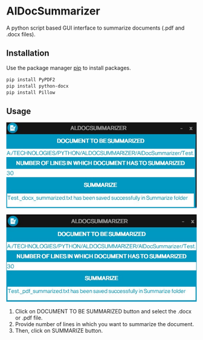 # AlDocSummarizer

A python script based GUI interface to summarize documents (.pdf and .docx files).

## Installation

Use the package manager [pip](https://pip.pypa.io/en/stable/) to install packages.

```bash
pip install PyPDF2
pip install python-docx
pip install Pillow
```

## Usage

![](/CaptureDocSummarizer_1.jpg)

![](/CaptureDocSummarizer_2.jpg)

1. Click on DOCUMENT TO BE SUMMARIZED button and select the .docx or .pdf file.
2. Provide number of lines in which you want to summarize the document.
2. Then, click on SUMMARIZE button. 
